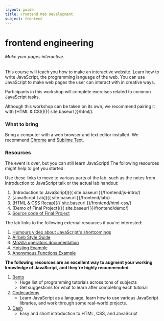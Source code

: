 ```yaml
---
layout: guide
title: Frontend Web Development
subject: frontend
---
```



# frontend engineering

###### Make your pages interactive.

This course will teach you how to make an interactive website. Learn how to write JavaScript, the programming language of the web. You can use JavaScript to make web pages the user can interact with in creative ways.

Participants in this workshop will complete exercises related to common JavaScript tasks.

Although this workshop can be taken on its own, we recommend pairing it with [HTML & CSS]({{ site.baseurl }}/html/).

### What to bring
Bring a computer with a web browser and text editor installed. We recommend [Chrome](https://www.google.com/chrome/browser/) and [Sublime Text](http://www.sublimetext.com/).

<!--
### Dates

- September 4th from 8:00pm to 10pm in Wean 5202 (the windows cluster)
- September 12th, from 4 to 6pm in Wean 5202 (the windows cluster)
-->

### Resources

The event is over, but you can still learn JavaScript! The following resources might help to get you started:

Use these links to move to various parts of the lab, such as the notes from introduction to JavaScript talk or the actual lab handout:

1. [Introduction to JavaScript]({{ site.baseurl }}/frontend/js-intro/)
1. [JavaScript Lab]({{ site.baseurl }}/frontend/lab/)
1. [HTML & CSS Recap]({{ site.baseurl }}/frontend/html-css/)
1. [Demo of Final Project]({{ site.baseurl }}/frontend/demo/)
1. [Source code of Final Project](https://github.com/Z1MM32M4N/jquery-lab/)

The lab links to the following external resources if you're interested:

1. [Humours video about JavaScript's shortcomings](https://www.destroyallsoftware.com/talks/wat)
1. [Airbnb Style Guide](https://github.com/airbnb/javascript)
1. [Mozilla operators documentation](https://developer.mozilla.org/en-US/docs/Web/JavaScript/Guide/Expressions_and_Operators)
1. [Hoisting Example](http://www.adequatelygood.com/JavaScript-Scoping-and-Hoisting.html)
1. [Anonymous Functions Example](http://markdalgleish.com/2011/03/self-executing-anonymous-functions/)

__The following resources are an excellent way to augment your working knowledge of JavaScript, and they're highly recommended__:

1. [Bento](https://www.bento.io/)
    - Huge list of programming tutorials across tons of subjects
    - Get suggestions for what to learn after completing each tutorial
1. [Codecademy](http://www.codecademy.com/)
    - Learn JavaScript as a language, learn how to use various JavaScript libraries, and work through some real-world projects.
1. [Dash](https://dash.generalassemb.ly/)
    - Easy and short introduction to HTML, CSS, and JavaScript

<!--
### Registration
[Register here](https://docs.google.com/forms/d/1uuDuLjw7tiJVhwGSLuCla-rRwrCyIZorBuQsjKvvZXQ/viewform)
-->
